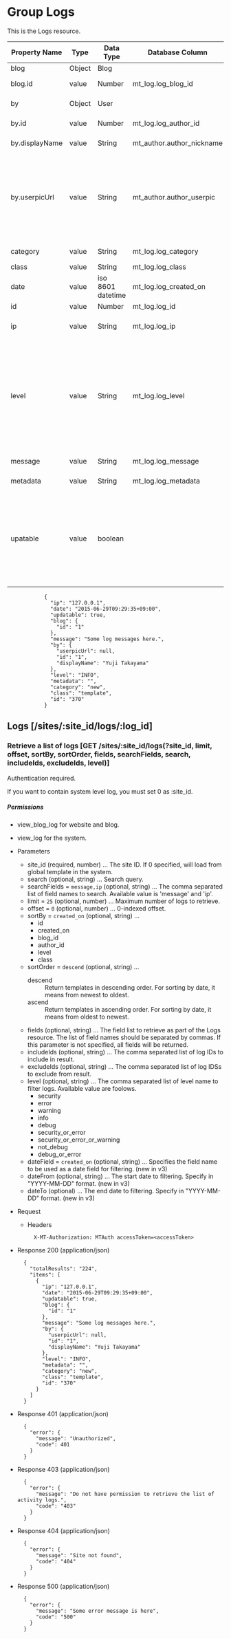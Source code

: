 # Group Logs
This is the Logs resource.

Property Name | Type | Data Type | Database Column | Private | Read Only | Description | Version
------------ | ------------- | ------------ | ------------ | ------------- | ------------ | ------------ | ------------
blog | Object | Blog | |  | Y | The blog of this log. | v2
blog.id | value | Number | mt_log.log_blog_id |  | Y | The ID of the blog that contains this log. | v2
by | Object | User | |  | Y | Created user of this log. | v2
by.id | value | Number | mt_log.log_author_id |  | | The ID of this log creator. | v2
by.displayName | value | String | mt_author.author_nickname |  | Y | The display name of this log creator. | v2
by.userpicUrl | value | String | mt_author.author_userpic |  | | The URL of this log creator's userpic. The userpic will be made by UserpicThumbnailSize and UserpicAllowRect settings. If user does not set own userpic, will be returned empty string. | v2
category | value | String | mt_log.log_category |  |  | The category of this log. | v2
class | value | String | mt_log.log_class |  |  | The class of this log. | v2
date | value | iso 8601 datetime | mt_log.log_created_on |  | Y | Created date of this log. | v2
id | value | Number | mt_log.log_id |  | Y | The ID of this log. | v2
ip | value | String | mt_log.log_ip |  | Y | The remote IP address of this log creator. | v2
level | value | String | mt_log.log_level |  |  | The level of this log. <dl><dt>INFO</dt><dd>log_level is 1.</dd><dt>WARNING</dt><dd>log_level is 2.</dd><dt>ERROR</dt><dd>log_level is 4.</dd><dt>SECURITY</dt><dd>log_level is 8.</dd><dt>DEBUG</dt><dd>log_level is 16.</dd></dl> | New in v2
message | value | String | mt_log.log_message |  |  | The message of this log. | v2
metadata | value | String | mt_log.log_metadata |  |  | The metadata of this log. | v2
upatable | value | boolean | |  | Y | <dl><dt>true</dt><dd>The user who accessed can update this entry.</dd><dt>false</dt><dd>The user who accessed cannot update this entry.</dd></dl> | v2

                {
                  "ip": "127.0.0.1",
                  "date": "2015-06-29T09:29:35+09:00",
                  "updatable": true,
                  "blog": {
                    "id": "1"
                  },
                  "message": "Some log messages here.",
                  "by": {
                    "userpicUrl": null,
                    "id": "1",
                    "displayName": "Yuji Takayama"
                  },
                  "level": "INFO",
                  "metadata": "",
                  "category": "new",
                  "class": "template",
                  "id": "370"
                }

## Logs [/sites/:site_id/logs/:log_id]
### Retrieve a list of logs [GET /sites/:site_id/logs(?site_id, limit, offset, sortBy, sortOrder, fields, searchFields, search, includeIds, excludeIds, level)]

Authentication required.

If you want to contain system level log, you must set 0 as :site_id.

#####  Permissions
+ view_blog_log for website and blog.
+ view_log for the system.

+ Parameters
    + site_id (required, number) ... The site ID. If 0 specified, will load from global template in the system.
    + search (optional, string) ... Search query.
    + searchFields = `message,ip` (optional, string) ... The comma separated list of field names to search. Available value is 'message' and 'ip'.
    + limit = `25` (optional, number) ... Maximum number of logs to retrieve.
    + offset = `0` (optional, number) ... 0-indexed offset.
    + sortBy = `created_on` (optional, string) ... <ul><li>id</li><li>created_on</li><li>blog_id</li><li>author_id</li><li>level</li><li>class</li></ul>
    + sortOrder = `descend` (optional, string) ... <dl><dt>descend</dt><dd>Return templates in descending order. For sorting by date, it means from newest to oldest.</dd><dt>ascend</dt><dd>Return templates in ascending order. For sorting by date, it means from oldest to newest.</dd></dl>
    + fields (optional, string) ... The field list to retrieve as part of the Logs resource. The list of field names should be separated by commas. If this parameter is not specified, all fields will be returned.
    + includeIds (optional, string) ... The comma separated list of log IDs to include in result.
    + excludeIds (optional, string) ... The comma separated list of log IDSs to exclude from result.
    + level (optional, string) ... The comma separated list of level name to filter logs. Available value are foolows.<ul><li>security</li><li>error</li><li>warning</li><li>info</li><li>debug</li><li>security_or_error</li><li>security_or_error_or_warning</li><li>not_debug</li><li>debug_or_error</li></ul>
    + dateField = `created_on` (optional, string) ... Specifies the field name to be used as a date field for filtering. (new in v3)
    + dateFrom (optional, string) ... The start date to filtering. Specify in "YYYY-MM-DD" format. (new in v3)
    + dateTo (optional) ... The end date to filtering. Specify in "YYYY-MM-DD" format. (new in v3)

+ Request

    + Headers

            X-MT-Authorization: MTAuth accessToken=<accessToken>

+ Response 200 (application/json)

        {
          "totalResults": "224",
          "items": [
            {
              "ip": "127.0.0.1",
              "date": "2015-06-29T09:29:35+09:00",
              "updatable": true,
              "blog": {
                "id": "1"
              },
              "message": "Some log messages here.",
              "by": {
                "userpicUrl": null,
                "id": "1",
                "displayName": "Yuji Takayama"
              },
              "level": "INFO",
              "metadata": "",
              "category": "new",
              "class": "template",
              "id": "370"
            }
          ]
        }


+ Response 401 (application/json)

        {
          "error": {
            "message": "Unauthorized",
            "code": 401
          }
        }

+ Response 403 (application/json)

        {
          "error": {
            "message": "Do not have permission to retrieve the list of activity logs.",
            "code": "403"
          }
        }

+ Response 404 (application/json)

        {
          "error": {
            "message": "Site not found",
            "code": "404"
          }
        }

+ Response 500 (application/json)

        {
          "error": {
            "message": "Some error message is here",
            "code": "500"
          }
        }

